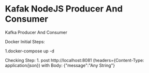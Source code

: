# Kafak NodeJS Producer And Consumer
Kafka Producer And Consumer 

Docker Initial Steps:

1.docker-compose up -d

Checking Step:
1.
post http://localhost:8081 (headers={Content-Type: application/json}) with Body:
{"message":"Any String"}

